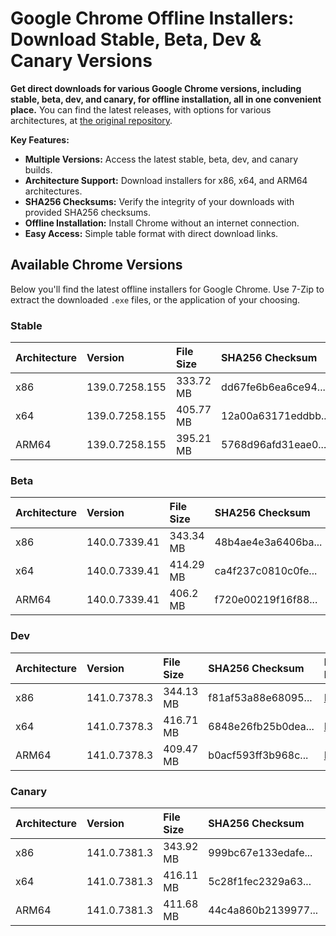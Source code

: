 # Google Chrome Offline Installers: Download Stable, Beta, Dev & Canary Versions

**Get direct downloads for various Google Chrome versions, including stable, beta, dev, and canary, for offline installation, all in one convenient place.**  You can find the latest releases, with options for various architectures, at [the original repository](https://github.com/Bush2021/chrome_installer).

**Key Features:**

*   **Multiple Versions:** Access the latest stable, beta, dev, and canary builds.
*   **Architecture Support:** Download installers for x86, x64, and ARM64 architectures.
*   **SHA256 Checksums:** Verify the integrity of your downloads with provided SHA256 checksums.
*   **Offline Installation:** Install Chrome without an internet connection.
*   **Easy Access:**  Simple table format with direct download links.

## Available Chrome Versions

Below you'll find the latest offline installers for Google Chrome.  Use 7-Zip to extract the downloaded `.exe` files, or the application of your choosing.

### Stable

| Architecture | Version  | File Size | SHA256 Checksum | Download Link                                                                                                                                  |
| :----------- | :------- | :-------- | :-------------- | :--------------------------------------------------------------------------------------------------------------------------------------------- |
| x86          | 139.0.7258.155 | 333.72 MB | dd67fe6b6ea6ce94... | [Download](https://dl.google.com/release2/chrome/acbj57wq2k6dcqdfm67khvqhuasq_139.0.7258.155/139.0.7258.155_chrome_installer_uncompressed.exe) |
| x64          | 139.0.7258.155 | 405.77 MB | 12a00a63171eddbb... | [Download](https://dl.google.com/release2/chrome/ac3tly6emuya6wht2jjcdao4aubq_139.0.7258.155/139.0.7258.155_chrome_installer_uncompressed.exe) |
| ARM64        | 139.0.7258.155 | 395.21 MB | 5768d96afd31eae0... | [Download](https://dl.google.com/release2/chrome/ic5wmwmaa5tedqys5p462emclu_139.0.7258.155/139.0.7258.155_chrome_installer_uncompressed.exe) |

### Beta

| Architecture | Version  | File Size | SHA256 Checksum | Download Link                                                                                                                                  |
| :----------- | :------- | :-------- | :-------------- | :--------------------------------------------------------------------------------------------------------------------------------------------- |
| x86          | 140.0.7339.41 | 343.34 MB | 48b4ae4e3a6406ba... | [Download](https://dl.google.com/release2/chrome/acp37icjnwu5owejbt7wt55zlrkq_140.0.7339.41/140.0.7339.41_chrome_installer_uncompressed.exe) |
| x64          | 140.0.7339.41 | 414.29 MB | ca4f237c0810c0fe... | [Download](https://dl.google.com/release2/chrome/adwwdm5en2nlxq5v5ctlb7rix5xa_140.0.7339.41/140.0.7339.41_chrome_installer_uncompressed.exe) |
| ARM64        | 140.0.7339.41 | 406.2 MB | f720e00219f16f88... | [Download](https://dl.google.com/release2/chrome/adjusr5xil6ji7udpzyuesgcpjcq_140.0.7339.41/140.0.7339.41_chrome_installer_uncompressed.exe) |

### Dev

| Architecture | Version  | File Size | SHA256 Checksum | Download Link                                                                                                                                  |
| :----------- | :------- | :-------- | :-------------- | :--------------------------------------------------------------------------------------------------------------------------------------------- |
| x86          | 141.0.7378.3 | 344.13 MB | f81af53a88e68095... | [Download](https://dl.google.com/release2/chrome/ki4n6xtn7ffdegz7wtmx643wj4_141.0.7378.3/141.0.7378.3_chrome_installer_uncompressed.exe) |
| x64          | 141.0.7378.3 | 416.71 MB | 6848e26fb25b0dea... | [Download](https://dl.google.com/release2/chrome/faoojs4esnimwdwbylwxb63wai_141.0.7378.3/141.0.7378.3_chrome_installer_uncompressed.exe) |
| ARM64        | 141.0.7378.3 | 409.47 MB | b0acf593ff3b968c... | [Download](https://dl.google.com/release2/chrome/djdxnlasyseav5or2vamyyocv4_141.0.7378.3/141.0.7378.3_chrome_installer_uncompressed.exe) |

### Canary

| Architecture | Version  | File Size | SHA256 Checksum | Download Link                                                                                                                                  |
| :----------- | :------- | :-------- | :-------------- | :--------------------------------------------------------------------------------------------------------------------------------------------- |
| x86          | 141.0.7381.3 | 343.92 MB | 999bc67e133edafe... | [Download](https://dl.google.com/release2/chrome/acmxufmord4q2coct57efosy4l7a_141.0.7381.3/141.0.7381.3_chrome_installer_uncompressed.exe) |
| x64          | 141.0.7381.3 | 416.11 MB | 5c28f1fec2329a63... | [Download](https://dl.google.com/release2/chrome/admwfogr6lb6bsx6xupet4njdisa_141.0.7381.3/141.0.7381.3_chrome_installer_uncompressed.exe) |
| ARM64        | 141.0.7381.3 | 411.68 MB | 44c4a860b2139977... | [Download](https://dl.google.com/release2/chrome/ngnnt2iny4cnupehwrt5yjq5vu_141.0.7381.3/141.0.7381.3_chrome_installer_uncompressed.exe) |